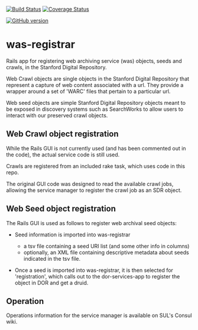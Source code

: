 [![Build Status](https://travis-ci.org/sul-dlss/was-registrar.svg?branch=master)](https://travis-ci.org/sul-dlss/was-registrar) [![Coverage Status](https://coveralls.io/repos/github/sul-dlss/was-registrar/badge.svg?branch=master)](https://coveralls.io/github/sul-dlss/was-registrar?branch=master)

[![GitHub version](https://badge.fury.io/gh/sul-dlss%2Fwas-registrar.svg)](https://badge.fury.io/gh/sul-dlss%2Fwas-registrar)

# was-registrar

Rails app for registering web archiving service (was) objects, seeds and crawls, in the Stanford Digital Repository.

Web Crawl objects are single objects in the Stanford Digital Repository that represent a capture of web content associated with a url.  They provide a wrapper around a set of 'WARC' files that pertain to a particular url.

Web seed objects are simple Stanford Digital Repository objects meant to be exposed in discovery systems such as SearchWorks to allow users to interact with our preserved crawl objects.

## Web Crawl object registration

While the Rails GUI is not currently used (and has been commented out in the code), the actual service code is still used.  

Crawls are registered from an included rake task, which uses code in this repo.

The original GUI code was designed to read the available crawl jobs, allowing the service manager to register the crawl job as an SDR object.

## Web Seed object registration

The Rails GUI is used as follows to register web archival seed objects:

- Seed information is imported into was-registrar
  - a tsv file containing a seed URI list (and some other info in columns)
  - optionally, an XML file containing descriptive metadata about seeds indicated in the tsv file.

- Once a seed is imported into was-registrar, it is then selected for 'registration', which calls out to the dor-services-app to register the object in DOR and get a druid.

## Operation
Operations information for the service manager is available on SUL's Consul wiki.
